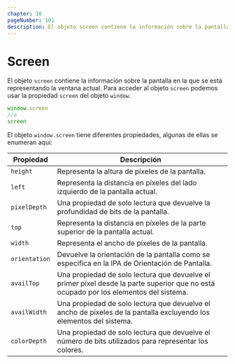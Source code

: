 ```yaml
---
chapter: 16
pageNumber: 101
description: El objeto screen contiene la información sobre la pantalla en la que se está representando la ventana actual. Permite a los desarrolladores acceder a propiedades relacionadas con el tamaño de la pantalla del usuario, la resolución, la profundidad del color y otra información relacionada con la visualización.
---
```

# Screen

El objeto `screen` contiene la información sobre la pantalla en la que se está representando la ventana actual. Para acceder al objeto `screen` podemos usar la propiedad `screen` del objeto `window`.

```javascript
window.screen
//o
screen
```

El objeto `window.screen` tiene diferentes propiedades, algunas de ellas se enumeran aquí:

| Propiedad     | Descripción                                                                                                                           |
| --------------| ------------------------------------------------------------------------------------------------------------------------------------- |
| `height`      | Representa la altura de píxeles de la pantalla.                                                                                       |
| `left`        | Representa la distancia en píxeles del lado izquierdo de la pantalla actual.                                                          |
| `pixelDepth`  | Una propiedad de solo lectura que devuelve la profundidad de bits de la pantalla.                                                     |
| `top`         | Representa la distancia en píxeles de la parte superior de la pantalla actual.                                                        |
| `width`       | Representa el ancho de píxeles de la pantalla.                                                                                        |
| `orientation` | Devuelve la orientación de la pantalla como se especifica en la IPA de Orientación de Pantalla.                                       |
| `availTop`    | Una propiedad de solo lectura que devuelve el primer píxel desde la parte superior que no está ocupado por los elementos del sistema. |
| `availWidth`  | Una propiedad de solo lectura que devuelve el ancho de píxeles de la pantalla excluyendo los elementos del sistema.                   |
| `colorDepth`  | Una propiedad de solo lectura que devuelve el número de bits utilizados para representar los colores.                                 |
